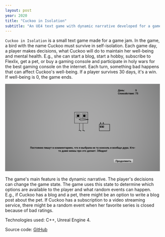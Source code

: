 ```yaml
---
layout: post
year: 2020
title: "Cuckoo in Isolation"
subtitle: "An UE4 text game with dynamic narrative developed for a game jam"
---
```


`Cuckoo in Isolation` is a small text game made for a game jam. In the game, a bird with the name Cuckoo must survive in self-isolation. Each game day, a player makes decisions, what Cuckoo will do to maintain her well-being and mental health. E.g., she can start a blog, start a hobby, subscribe to Flexlix, get a pet, or buy a gaming console and participate in holy wars for the best gaming console on the internet. Each turn, something bad happens that can affect Cuckoo's well-being. If a player survives 30 days, it's a win. If well-being is 0, the game ends.

![](/assets/img/personal-projects/cuckoo.png) 

The game's main feature is the dynamic narrative. The player's decisions can change the game state. The game uses this state to determine which options are available to the player and what random events can happen. E.g., if Cuckoo has a blog and a pet, there might be an option to write a blog post about the pet. If Cuckoo has a subscription to a video streaming service, there might be a random event when her favorite series is closed because of bad ratings. 

Technologies used: C++, Unreal Engine 4.

Source code: [GitHub](https://github.com/binary-machinery/cuckoo_in_isolation)
